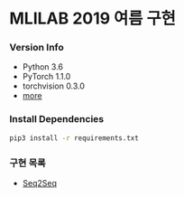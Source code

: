 # MLILAB 2019 여름 구현

### Version Info
- Python 3.6
- PyTorch 1.1.0
- torchvision 0.3.0
- [more](requirements.txt)

### Install Dependencies
```bash
pip3 install -r requirements.txt
```

### 구현 목록
- [Seq2Seq](seq2seq)
